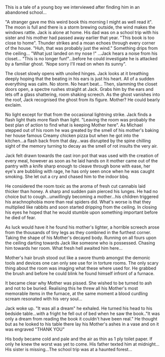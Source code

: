This is a tale of a young boy we interviewed after finding him in an abandoned school...

"A stranger gave me this weird book this
morning I might as well read it". The moon
is full and there is a storm brewing outside, the wind makes the windows rattle. Jack is alone at home. His dad was on a school trip with his sister and his mother had passed away earlier that year. "This book is too close to home". Thunder strikes and a moan echoes through every corner of the house. "Huh, that was probably just the wind." Something drips from the ceiling... "What just landed on my nose !" ...Jack hears a noise from his closet... "This is no longer fun!"...before he could investigate he is attacked by a familiar ghost. 'Nope sorry I'll read on when its sunny".

The closet slowly opens with unoiled hinges. Jack looks at it breathing deeply hoping that the beating in his ears is just his heart. All of a sudden everything was calm. No storm. No heart beat... Then, slamming the closet doors open, a spectre rushes straight at Jack. Grabs him by the ears and lets off a glass shattering, room shaking screech. As the ghost vanishes into the roof, Jack recognised the ghost from its figure. Mother? He could bearly exclaim.

No light except for that from the occasional lightning strike. Jack finds a flash light thats more flash than light. "Leaving the room was probably the best plan of action to find what is keeping Mother here". As Michael stepped out of his room he was greated by the smell of his mother's baking her house famous Creamy chicken pizza but when he got into the kitchen...a flash back from that day...was disrupted by the spine chilling sight of the memory turning to decay as the smell of rot insults the very air.

Jack felt drawn towards the cast iron pot that was used with the creation of every meal, however as soon as he laid hands on it mother came out of the pantry with a knife sharp enough to cleave through bone with ease, her eye's are bubbling with rage, he has only seen once when he was caught smoking. She let out a cry and chased him to the indoor bbq.

He considered the room toxic as the aroma of fresh cut cannabis laid thicker than honey. A sharp and sudden pain pierced his lunges. He had no choice but to cough...unwillingly becoming a mother...his children triggered his arachnophobia more than real spiders did. What's worse is that they multiplied like
rabbits and soon started dripping from the ceiling. In closing his eyes he hoped that he would stumble upon something important before he died of fear.

As luck would have it he found his mother's lighter, a horrible screech arose from the thousands of tiny legs as they combined in the furthest corner. Taking the shape of his Mother's decayed body. Running on all fours upon the ceiling darting towards Jack like someone who is possessed. Chasing him towards her room. What fresh hell awaited him here...

Mother's hair brush stood out like a swore thumb amongst the demonic tools and devices one can only see use for in torture rooms. The only scary thing about the room was imaging what these where used for. He grabbed the brush and before he could blink he found himself infront of a furnace.

It became clear why Mother was pissed. She wished to be turned to ash and not to be buried. Realising this he threw all his Mother's most memorable items in the furnace, at the same moment a blood curdling scream resonated with his very soul...

Jack woke up. "It was all a dream" he exhaled. He turned his head to his bedside table...with a fright he fell out of bed when he saw the book.."It was only a dream from reading the book it couldn't have been real." He thought but as he looked to his table there lay his Mother's ashes in a vase and on it was engraved "THANK YOU"

His body became cold and pale and the air as thin as 1 ply toilet paper. If only he knew the worst was yet to come. His father texted him at midnight... His sister is missing...The school trip was at a haunted forest...